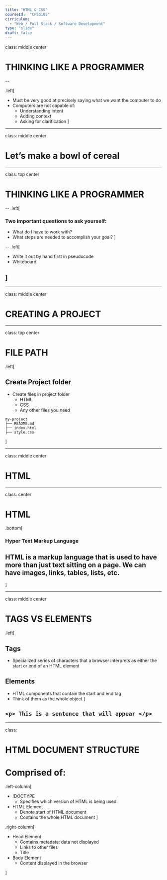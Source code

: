 ```yaml
---
title: "HTML & CSS"
courseId:  "CFSG105"
cirriculum:
  - "Web / Full Stack / Software Development"
type: "slide"
draft: false
---
```


class: middle center

# THINKING LIKE A PROGRAMMER

--

.left[

* Must be very good at precisely saying what we want the computer to do
* Computers are not capable of:
  * Understanding intent
  * Adding context
  * Asking for clarification
    ]

---

class: middle center

# Let’s make a bowl of cereal

---

class: top center

# THINKING LIKE A PROGRAMMER

--
.left[

### Two important questions to ask yourself:

* What do I have to work with?
* What steps are needed to accomplish your goal?
  ]

--
.left[

* Write it out by hand first in pseudocode
* Whiteboard

## ]

---

class: middle center

# CREATING A PROJECT

---

class: top center

# FILE PATH

.left[

## Create Project folder

* Create files in project folder
  * HTML
  * CSS
  * Any other files you need

```
my-project
├── README.md
├── index.html
├── style.css
```

]

---

class: middle center

# HTML

---

class: center

# HTML

.bottom[

### Hyper Text Markup Language

## HTML is a markup language that is used to have more than just text sitting on a page. We can have images, links, tables, lists, etc.

]

---

class: middle center

# TAGS VS ELEMENTS

.left[

## Tags

* Specialized series of characters that a browser interprets as either the start or end of an HTML element

## Elements

* HTML components that contain the start and end tag
* Think of them as the whole object
  ]

## `<p> This is a sentence that will appear </p>`

---

class:

# HTML DOCUMENT STRUCTURE

# Comprised of:

.left-column[

* !DOCTYPE
  * Specifies which version of HTML is being used
* HTML Element
  * Denote start of HTML document
  * Contains the whole HTML document
    ]

.right-column[

* Head Element
  * Contains metadata: data not displayed
  * Links to other files
  * Title
* Body Element
  * Content displayed in the browser

]
